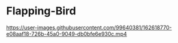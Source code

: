 # Flapping-Bird

https://user-images.githubusercontent.com/99640381/162618770-e08aaf18-726b-45a0-9049-db0bfe6e930c.mp4

